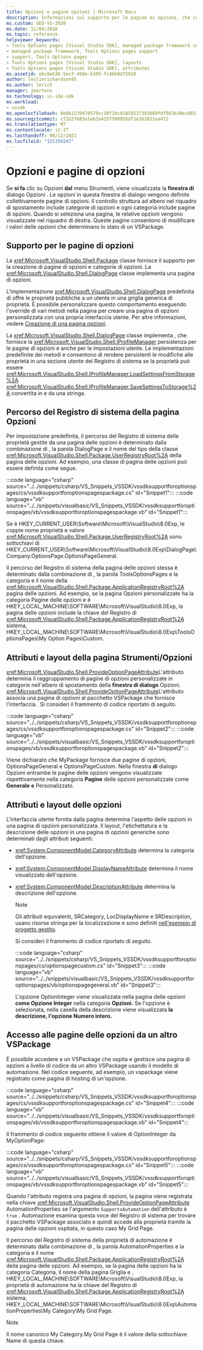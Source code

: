 ```yaml
---
title: Opzioni e pagine opzioni | Microsoft Docs
description: Informazioni sul supporto per le pagine di opzioni, che consentono di modificare i valori delle opzioni che determinano lo stato di un VSPackage.
ms.custom: SEO-VS-2020
ms.date: 11/04/2016
ms.topic: reference
helpviewer_keywords:
- Tools Options pages [Visual Studio SDK], managed package framework support
- managed package framework, Tools Options pages support
- support, Tools Options pages
- Tools Options pages [Visual Studio SDK], layouts
- Tools Options pages [Visual Studio SDK], attributes
ms.assetid: e6c0e636-5ec3-450e-b395-fc4bb9d75918
author: leslierichardson95
ms.author: lerich
manager: jmartens
ms.technology: vs-ide-sdk
ms.workload:
- vssdk
ms.openlocfilehash: 8e861539470579cc10f2dc41859237393b89fdf943b30ec0033cf2f033f862e6
ms.sourcegitcommit: c72b2f603e1eb3a4157f00926df2e263831ea472
ms.translationtype: MT
ms.contentlocale: it-IT
ms.lasthandoff: 08/12/2021
ms.locfileid: "121359247"
---
```

# <a name="options-and-options-pages"></a>Opzioni e pagine di opzioni
Se **si fa** clic su Opzioni **dal** menu Strumenti, viene visualizzata la **finestra di** dialogo Opzioni . Le opzioni in questa finestra di dialogo vengono definite collettivamente pagine di opzioni. Il controllo struttura ad albero nel riquadro di spostamento include categorie di opzioni e ogni categoria include pagine di opzioni. Quando si seleziona una pagina, le relative opzioni vengono visualizzate nel riquadro di destra. Queste pagine consentono di modificare i valori delle opzioni che determinano lo stato di un VSPackage.

## <a name="support-for-options-pages"></a>Supporto per le pagine di opzioni
 La <xref:Microsoft.VisualStudio.Shell.Package> classe fornisce il supporto per la creazione di pagine di opzioni e categorie di opzioni. La <xref:Microsoft.VisualStudio.Shell.DialogPage> classe implementa una pagina di opzioni.

 L'implementazione <xref:Microsoft.VisualStudio.Shell.DialogPage> predefinita di offre le proprietà pubbliche a un utente in una griglia generica di proprietà. È possibile personalizzare questo comportamento eseguendo l'override di vari metodi nella pagina per creare una pagina di opzioni personalizzata con una propria interfaccia utente. Per altre informazioni, vedere [Creazione di una pagina opzioni](../../extensibility/creating-an-options-page.md).

 La <xref:Microsoft.VisualStudio.Shell.DialogPage> classe implementa , che fornisce la <xref:Microsoft.VisualStudio.Shell.IProfileManager> persistenza per le pagine di opzioni e anche per le impostazioni utente. Le implementazioni predefinite dei metodi e consentono di rendere persistenti le modifiche alle proprietà in una sezione utente del Registro di sistema se la proprietà può essere <xref:Microsoft.VisualStudio.Shell.IProfileManager.LoadSettingsFromStorage%2A> <xref:Microsoft.VisualStudio.Shell.IProfileManager.SaveSettingsToStorage%2A> convertita in e da una stringa.

## <a name="options-page-registry-path"></a>Percorso del Registro di sistema della pagina Opzioni
 Per impostazione predefinita, il percorso del Registro di sistema delle proprietà gestite da una pagina delle opzioni è determinato dalla combinazione di , la parola DialogPage e il nome del tipo della classe <xref:Microsoft.VisualStudio.Shell.Package.UserRegistryRoot%2A> della pagina delle opzioni. Ad esempio, una classe di pagina delle opzioni può essere definita come segue.

 :::code language="csharp" source="../../snippets/csharp/VS_Snippets_VSSDK/vssdksupportforoptionspages/cs/vssdksupportforoptionspagespackage.cs" id="Snippet1":::
 :::code language="vb" source="../../snippets/visualbasic/VS_Snippets_VSSDK/vssdksupportforoptionspages/vb/vssdksupportforoptionspagespackage.vb" id="Snippet1":::

 Se è HKEY_CURRENT_USER\Software\Microsoft\VisualStudio\8.0Exp, le coppie nome proprietà e valore <xref:Microsoft.VisualStudio.Shell.Package.UserRegistryRoot%2A> sono sottochiavi di HKEY_CURRENT_USER\Software\Microsoft\VisualStudio\8.0Exp\DialogPage\Company.OptionsPage.OptionsPageGeneral.

 Il percorso del Registro di sistema della pagina delle opzioni stessa è determinato dalla combinazione di , la parola ToolsOptionsPages e la categoria e il nome della <xref:Microsoft.VisualStudio.Shell.Package.ApplicationRegistryRoot%2A> pagina delle opzioni. Ad esempio, se la pagina Opzioni personalizzate ha la categoria Pagine delle opzioni e è HKEY_LOCAL_MACHINE\SOFTWARE\Microsoft\VisualStudio\8.0Exp, la pagina delle opzioni include la chiave del Registro di <xref:Microsoft.VisualStudio.Shell.Package.ApplicationRegistryRoot%2A> sistema, HKEY_LOCAL_MACHINE\SOFTWARE\Microsoft\VisualStudio\8.0Exp\ToolsOptionsPages\My Option Pages\Custom.

## <a name="toolsoptions-page-attributes-and-layout"></a>Attributi e layout della pagina Strumenti/Opzioni
 <xref:Microsoft.VisualStudio.Shell.ProvideOptionPageAttribute>L'attributo determina il raggruppamento di pagine di opzioni personalizzate in categorie nell'albero di spostamento della **finestra di dialogo** Opzioni. <xref:Microsoft.VisualStudio.Shell.ProvideOptionPageAttribute>L'attributo associa una pagina di opzioni al pacchetto VSPackage che fornisce l'interfaccia . Si consideri il frammento di codice riportato di seguito.

:::code language="csharp" source="../../snippets/csharp/VS_Snippets_VSSDK/vssdksupportforoptionspages/cs/vssdksupportforoptionspagespackage.cs" id="Snippet2":::
:::code language="vb" source="../../snippets/visualbasic/VS_Snippets_VSSDK/vssdksupportforoptionspages/vb/vssdksupportforoptionspagespackage.vb" id="Snippet2":::

 Viene dichiarato che MyPackage fornisce due pagine di opzioni, OptionsPageGeneral e OptionsPageCustom. Nella finestra **di** dialogo Opzioni entrambe le pagine delle opzioni vengono visualizzate rispettivamente nella categoria **Pagine** delle opzioni personalizzate come **Generale** **e** Personalizzato.

## <a name="option-attributes-and-layout"></a>Attributi e layout delle opzioni
 L'interfaccia utente fornita dalla pagina determina l'aspetto delle opzioni in una pagina di opzioni personalizzata. Il layout, l'etichettatura e la descrizione delle opzioni in una pagina di opzioni generiche sono determinati dagli attributi seguenti:

- <xref:System.ComponentModel.CategoryAttribute> determina la categoria dell'opzione.

- <xref:System.ComponentModel.DisplayNameAttribute> determina il nome visualizzato dell'opzione.

- <xref:System.ComponentModel.DescriptionAttribute> determina la descrizione dell'opzione.

  > [!NOTE]
  > Gli attributi equivalenti, SRCategory, LocDisplayName e SRDescription, usano risorse stringa per la localizzazione e sono definiti [nell'esempio di progetto gestito](/azure/devops/integrate/index).

  Si consideri il frammento di codice riportato di seguito.

  :::code language="csharp" source="../../snippets/csharp/VS_Snippets_VSSDK/vssdksupportforoptionspages/cs/optionspagecustom.cs" id="Snippet3":::
  :::code language="vb" source="../../snippets/visualbasic/VS_Snippets_VSSDK/vssdksupportforoptionspages/vb/optionspagegeneral.vb" id="Snippet3":::

  L'opzione OptionInteger viene visualizzata nella pagina delle opzioni **come Opzione Integer** nella categoria **Opzioni.** Se l'opzione è selezionata, nella casella della descrizione viene visualizzata **la descrizione, l'opzione Numero intero.**

## <a name="accessing-options-pages-from-another-vspackage"></a>Accesso alle pagine delle opzioni da un altro VSPackage
 È possibile accedere a un VSPackage che ospita e gestisce una pagina di opzioni a livello di codice da un altro VSPackage usando il modello di automazione. Nel codice seguente, ad esempio, un vspackage viene registrato come pagina di hosting di un'opzione.

 :::code language="csharp" source="../../snippets/csharp/VS_Snippets_VSSDK/vssdksupportforoptionspages/cs/vssdksupportforoptionspagespackage.cs" id="Snippet4":::
 :::code language="vb" source="../../snippets/visualbasic/VS_Snippets_VSSDK/vssdksupportforoptionspages/vb/vssdksupportforoptionspagespackage.vb" id="Snippet4":::

 Il frammento di codice seguente ottiene il valore di OptionInteger da MyOptionPage:

 :::code language="csharp" source="../../snippets/csharp/VS_Snippets_VSSDK/vssdksupportforoptionspages/cs/vssdksupportforoptionspagespackage.cs" id="Snippet5":::
 :::code language="vb" source="../../snippets/visualbasic/VS_Snippets_VSSDK/vssdksupportforoptionspages/vb/vssdksupportforoptionspagespackage.vb" id="Snippet5":::

 Quando l'attributo registra una pagina di opzioni, la pagina viene registrata nella chiave <xref:Microsoft.VisualStudio.Shell.ProvideOptionPageAttribute> AutomationProperties se l'argomento `SupportsAutomation` dell'attributo è `true` . Automazione esamina questa voce del Registro di sistema per trovare il pacchetto VSPackage associato e quindi accede alla proprietà tramite la pagina delle opzioni ospitata, in questo caso My Grid Page.

 Il percorso del Registro di sistema della proprietà di automazione è determinato dalla combinazione di , la parola AutomationProperties e la categoria e il nome <xref:Microsoft.VisualStudio.Shell.Package.ApplicationRegistryRoot%2A> della pagina delle opzioni. Ad esempio, se la pagina delle opzioni ha la categoria Categoria, il nome della pagina Griglia e , HKEY_LOCAL_MACHINE\SOFTWARE\Microsoft\VisualStudio\8.0Exp, la proprietà di automazione ha la chiave del Registro di <xref:Microsoft.VisualStudio.Shell.Package.ApplicationRegistryRoot%2A> sistema, HKEY_LOCAL_MACHINE\SOFTWARE\Microsoft\VisualStudio\8.0Exp\AutomationProperties\My Category\My Grid Page.

> [!NOTE]
> Il nome canonico My Category.My Grid Page è il valore della sottochiave Name di questa chiave.
